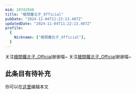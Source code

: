 ```yaml
---
mid: 10742948
title: "槍間蘿北子_Official"
pubDate: "2024-11-04T11:22:13.407Z"
updatedDate: "2024-11-04T11:22:13.407Z"
profile:
  {
    Nickname: ["槍間蘿北子_Official"],
  }
---
```


关注[槍間蘿北子_Official](https://space.bilibili.com/10742948)谢谢喵~ 关注[槍間蘿北子_Official](https://space.bilibili.com/10742948)谢谢喵~

## 此条目有待补充
你可以在[这里](https://github.com/Yuhanawa/VTuber.ICU-Content/edit/master/v/槍間蘿北子_Official/index.md)编辑本文
